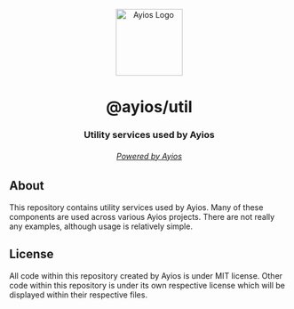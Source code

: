 <p align="center">
  <img src="https://logo.ayios.xyz/Transparent" alt="Ayios Logo" width="120"/>
</p>

<h1 align="center">@ayios/util</h1>
<h3 align="center"><b>Utility services used by Ayios</b></h3>
<h6 align="center">
    <a href="https://ayios.xyz/open-source">Powered by Ayios</a>
</h6>

## About
This repository contains utility services used by Ayios. Many of these components are used across various Ayios projects. There are not really any examples, although usage is relatively simple.

## License
All code within this repository created by Ayios is under MIT license. Other code within this repository is under its own respective license which will be displayed within their respective files.
